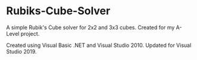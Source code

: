 # Rubiks-Cube-Solver
A simple Rubik's Cube solver for 2x2 and 3x3 cubes. Created for my A-Level project.

Created using Visual Basic .NET and Visual Studio 2010. Updated for Visual Studio 2019.
